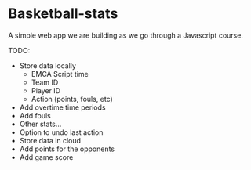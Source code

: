 # Basketball-stats

A simple web app we are building as we go through a Javascript course.

TODO:

- Store data locally
  - EMCA Script time
  - Team ID
  - Player ID
  - Action (points, fouls, etc)
- Add overtime time periods
- Add fouls
- Other stats...
- Option to undo last action
- Store data in cloud
- Add points for the opponents
- Add game score

